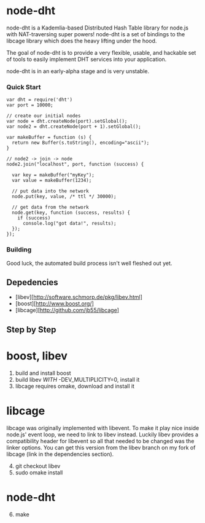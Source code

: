 node-dht
========

node-dht is a Kademlia-based Distributed Hash Table library for node.js with 
NAT-traversing super powers! node-dht is a set of bindings to the libcage 
library which does the heavy lifting under the hood.

The goal of node-dht is to provide a very flexible, usable, and hackable set of
tools to easily implement DHT services into your application.

node-dht is in an early-alpha stage and is very unstable.

### Quick Start

    var dht = require('dht')
    var port = 10000;

    // create our initial nodes
    var node = dht.createNode(port).setGlobal();
    var node2 = dht.createNode(port + 1).setGlobal();

    var makeBuffer = function (s) { 
      return new Buffer(s.toString(), encoding="ascii"); 
    }

    // node2 -> join -> node
    node2.join("localhost", port, function (success) {

      var key = makeBuffer("myKey");
      var value = makeBuffer(1234);

      // put data into the network
      node.put(key, value, /* ttl */ 30000);

      // get data from the network
      node.get(key, function (success, results) {
        if (success)
          console.log("got data!", results);
      });
    });

### Building

Good luck, the automated build process isn't well fleshed out yet.

## Depedencies

* [libev][http://software.schmorp.de/pkg/libev.html]
* [boost][http://www.boost.org/]
* [libcage][http://github.com/jb55/libcage]

## Step by Step

# boost, libev

1. build and install boost
2. build libev *WITH* -DEV\_MULTIPLICITY=0, install it
3. libcage requires omake, download and install it

# libcage

libcage was originally implemented with libevent. To make it play nice
inside node.js' event loop, we need to link to libev instead. Luckily
libev provides a compatibility header for libevent so all that needed to be
changed was the linker options. You can get this version from the libev
branch on my fork of libcage (link in the dependencies section).

4. git checkout libev
5. sudo omake install

# node-dht

6. make
